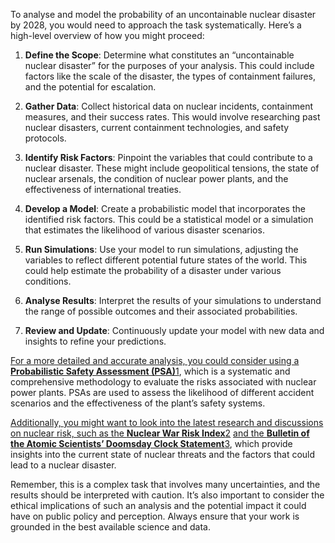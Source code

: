 To analyse and model the probability of an uncontainable nuclear disaster by 2028, you would need to approach the task systematically. Here’s a high-level overview of how you might proceed:

1. **Define the Scope**: Determine what constitutes an “uncontainable nuclear disaster” for the purposes of your analysis. This could include factors like the scale of the disaster, the types of containment failures, and the potential for escalation.
    
2. **Gather Data**: Collect historical data on nuclear incidents, containment measures, and their success rates. This would involve researching past nuclear disasters, current containment technologies, and safety protocols.
    
3. **Identify Risk Factors**: Pinpoint the variables that could contribute to a nuclear disaster. These might include geopolitical tensions, the state of nuclear arsenals, the condition of nuclear power plants, and the effectiveness of international treaties.
    
4. **Develop a Model**: Create a probabilistic model that incorporates the identified risk factors. This could be a statistical model or a simulation that estimates the likelihood of various disaster scenarios.
    
5. **Run Simulations**: Use your model to run simulations, adjusting the variables to reflect different potential future states of the world. This could help estimate the probability of a disaster under various conditions.
    
6. **Analyse Results**: Interpret the results of your simulations to understand the range of possible outcomes and their associated probabilities.
    
7. **Review and Update**: Continuously update your model with new data and insights to refine your predictions.
    

[For a more detailed and accurate analysis, you could consider using a **Probabilistic Safety Assessment (PSA)**](https://www-pub.iaea.org/MTCD/Publications/PDF/Pub1009_web.pdf)[1](https://www-pub.iaea.org/MTCD/Publications/PDF/Pub1009_web.pdf), which is a systematic and comprehensive methodology to evaluate the risks associated with nuclear power plants. PSAs are used to assess the likelihood of different accident scenarios and the effectiveness of the plant’s safety systems.

[Additionally, you might want to look into the latest research and discussions on nuclear risk, such as the **Nuclear War Risk Index**](https://www-pub.iaea.org/MTCD/Publications/PDF/Pub1009_web.pdf)[2](https://voices.uchicago.edu/202102bpro25800/2024/03/04/nuclear-war-risk-index-a-standardized-doomsday-clock/) [and the **Bulletin of the Atomic Scientists’ Doomsday Clock Statement**](https://www-pub.iaea.org/MTCD/Publications/PDF/Pub1009_web.pdf)[3](https://thebulletin.org/doomsday-clock/current-time/nuclear-risk/), which provide insights into the current state of nuclear threats and the factors that could lead to a nuclear disaster.

Remember, this is a complex task that involves many uncertainties, and the results should be interpreted with caution. It’s also important to consider the ethical implications of such an analysis and the potential impact it could have on public policy and perception. Always ensure that your work is grounded in the best available science and data.